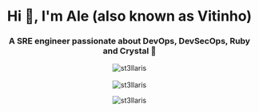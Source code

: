 <h1 align="center">Hi 👋, I'm Ale (also known as Vitinho) </h1>
<h3 align="center">A SRE engineer passionate about DevOps, DevSecOps, Ruby and Crystal 🚀 </h3>

<p align="center">
  <img style="display: inline;" align="center" src="https://github-readme-streak-stats.herokuapp.com/?user=st3llaris&theme=tokyonight" alt="st3llaris" />
  <br/><br/>
  <img style="display: inline;" align="center" src="https://github-readme-stats.vercel.app/api/top-langs?username=st3llaris&count_private=true&show_icons=true&locale=en&theme=tokyonight&layout=compact" alt="st3llaris" />
</p>

<p align="center">
  <img style="display: inline;" align="center" src="https://github-readme-stats.vercel.app/api/?username=st3llaris&count_private=true&show_icons=true&locale=en&theme=tokyonight&include_all_commits=true&custom_title=My Stats" alt="st3llaris" />
</p>
